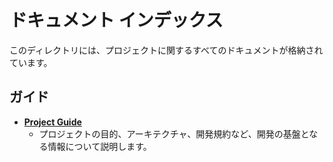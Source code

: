 # ドキュメント インデックス

このディレクトリには、プロジェクトに関するすべてのドキュメントが格納されています。

## ガイド

- [**Project Guide**](./project-guide.md)
  - プロジェクトの目的、アーキテクチャ、開発規約など、開発の基盤となる情報について説明します。
